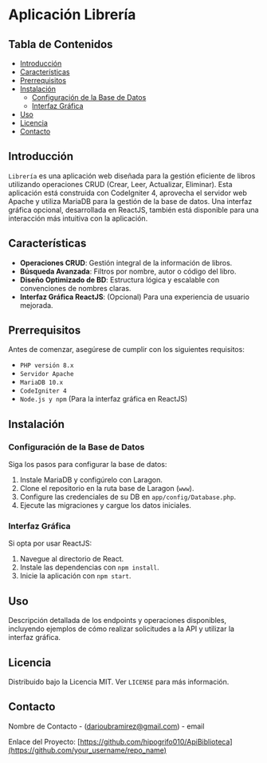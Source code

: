 # Aplicación Librería

## Tabla de Contenidos
- [Introducción](#introducción)
- [Características](#características)
- [Prerrequisitos](#prerrequisitos)
- [Instalación](#instalación)
  - [Configuración de la Base de Datos](#configuración-de-la-base-de-datos)
  - [Interfaz Gráfica](#interfaz-gráfica)
- [Uso](#uso)
- [Licencia](#licencia)
- [Contacto](#contacto)

## Introducción

`Librería` es una aplicación web diseñada para la gestión eficiente de libros utilizando operaciones CRUD (Crear, Leer, Actualizar, Eliminar). Esta aplicación está construida con CodeIgniter 4, aprovecha el servidor web Apache y utiliza MariaDB para la gestión de la base de datos. Una interfaz gráfica opcional, desarrollada en ReactJS, también está disponible para una interacción más intuitiva con la aplicación.

## Características

- **Operaciones CRUD**: Gestión integral de la información de libros.
- **Búsqueda Avanzada**: Filtros por nombre, autor o código del libro.
- **Diseño Optimizado de BD**: Estructura lógica y escalable con convenciones de nombres claras.
- **Interfaz Gráfica ReactJS**: (Opcional) Para una experiencia de usuario mejorada.

## Prerrequisitos

Antes de comenzar, asegúrese de cumplir con los siguientes requisitos:

- `PHP versión 8.x`
- `Servidor Apache`
- `MariaDB 10.x`
- `CodeIgniter 4`
- `Node.js y npm` (Para la interfaz gráfica en ReactJS)

## Instalación

### Configuración de la Base de Datos

Siga los pasos para configurar la base de datos:

1. Instale MariaDB y configúrelo con Laragon.
2. Clone el repositorio en la ruta base de Laragon (`www`).
3. Configure las credenciales de su DB en `app/config/Database.php`.
4. Ejecute las migraciones y cargue los datos iniciales.

### Interfaz Gráfica

Si opta por usar ReactJS:

1. Navegue al directorio de React.
2. Instale las dependencias con `npm install`.
3. Inicie la aplicación con `npm start`.

## Uso

Descripción detallada de los endpoints y operaciones disponibles, incluyendo ejemplos de cómo realizar solicitudes a la API y utilizar la interfaz gráfica.


## Licencia

Distribuido bajo la Licencia MIT. Ver `LICENSE` para más información.

## Contacto

Nombre de Contacto - (darioubramirez@gmail.com) - email

Enlace del Proyecto: [https://github.com/hipogrifo010/ApiBiblioteca](https://github.com/your_username/repo_name)
